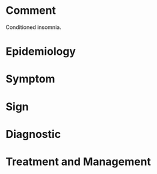 # Comment

Conditioned insomnia.

# Epidemiology

# Symptom

# Sign

# Diagnostic

# Treatment and Management
